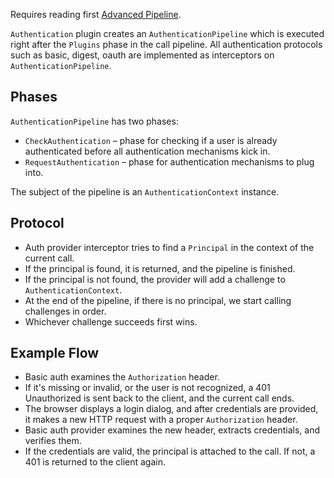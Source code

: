 [//]: # (title: Authentication)

<include src="lib.xml" include-id="outdated_warning"/>

Requires reading first [Advanced Pipeline](Pipelines.md).

`Authentication` plugin creates an `AuthenticationPipeline` which is executed right after the `Plugins` phase
in the call pipeline. All authentication protocols such as basic, digest, oauth are implemented as interceptors on `AuthenticationPipeline`.

## Phases

`AuthenticationPipeline` has two phases:

* `CheckAuthentication` – phase for checking if a user is already authenticated before all authentication mechanisms kick in.
* `RequestAuthentication` – phase for authentication mechanisms to plug into.

The subject of the pipeline is an `AuthenticationContext` instance.

## Protocol

* Auth provider interceptor tries to find a `Principal` in the context of the current call.
* If the principal is found, it is returned, and the pipeline is finished.
* If the principal is not found, the provider will add a challenge to `AuthenticationContext`.
* At the end of the pipeline, if there is no principal, we start calling challenges in order.
* Whichever challenge succeeds first wins. 

## Example Flow

* Basic auth examines the `Authorization` header. 
* If it's missing or invalid, or the user is not recognized, a 401 Unauthorized is sent back to the client, and the current call ends.
* The browser displays a login dialog, and after credentials are provided, it makes a new HTTP request with a proper `Authorization` header.
* Basic auth provider examines the new header, extracts credentials, and verifies them. 
* If the credentials are valid, the principal is attached to the call. If not, a 401 is returned to the client again.